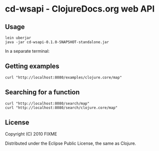 cd-wsapi - ClojureDocs.org web API
==================================

Usage
-----

    lein uberjar
    java -jar cd-wsapi-0.1.0-SNAPSHOT-standalone.jar

In a separate terminal:

Getting examples
----------------

    curl "http://localhost:8080/examples/clojure.core/map"

Searching for a function
------------------------

    curl "http://localhost:8080/search/map"
    curl "http://localhost:8080/search/clojure.core/map"

License
-------

Copyright (C) 2010 FIXME

Distributed under the Eclipse Public License, the same as Clojure.

